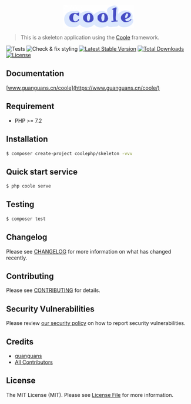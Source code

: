 <p align="center"><img src="./public/logo.png" width="38%" alt="Coole"></p>

> This is a skeleton application using the [Coole](https://github.com/guanguans/coole) framework.

![Tests](https://github.com/coolephp/skeleton/workflows/Tests/badge.svg)
![Check & fix styling](https://github.com/coolephp/skeleton/workflows/Check%20&%20fix%20styling/badge.svg)
[![Latest Stable Version](https://poser.pugx.org/coolephp/skeleton/v)](//packagist.org/packages/coolephp/skeleton)
[![Total Downloads](https://poser.pugx.org/coolephp/skeleton/downloads)](//packagist.org/packages/coolephp/skeleton)
[![License](https://poser.pugx.org/coolephp/skeleton/license)](//packagist.org/packages/coolephp/skeleton)

## Documentation

[www.guanguans.cn/coole](https://www.guanguans.cn/coole/)

## Requirement

* PHP >= 7.2

## Installation

``` bash
$ composer create-project coolephp/skeleton -vvv
```

## Quick start service

``` php
$ php coole serve
```

## Testing

``` bash
$ composer test
```

## Changelog

Please see [CHANGELOG](CHANGELOG.md) for more information on what has changed recently.

## Contributing

Please see [CONTRIBUTING](.github/CONTRIBUTING.md) for details.

## Security Vulnerabilities

Please review [our security policy](../../security/policy) on how to report security vulnerabilities.

## Credits

* [guanguans](https://github.com/guanguans)
* [All Contributors](../../contributors)

## License

The MIT License (MIT). Please see [License File](LICENSE) for more information.
